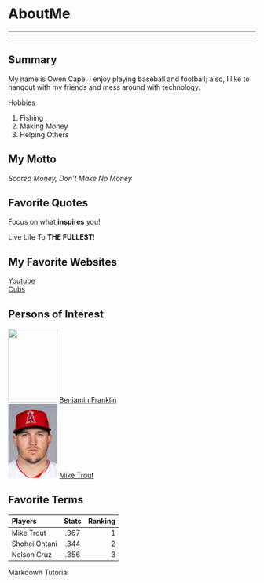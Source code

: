 # AboutMe
---
---
## Summary
[I have a new home]: https://cubs.com/
My name is Owen Cape. I enjoy playing baseball and football; also, I like to hangout with my friends and mess around with technology.

[1]: https://www.ushistory.org/franklin/info/index.htm
[2]: https://www.baseball-reference.com/players/t/troutmi01.shtml

Hobbies
1. Fishing
2. Making Money
3. Helping Others

## My Motto
*Scared Money, Don't Make No Money*

## Favorite Quotes

Focus on what **inspires** you!

Live Life To __THE FULLEST__!

## My Favorite Websites

[Youtube](https://youtube.com)<br>
[Cubs][I have a NEW HOME]

## Persons of Interest


<kbd><img src="https://github.com/owencape/aboutMe/blob/main/img/ben.jpg" height="150px" width="100px"></kbd>
[Benjamin Franklin][1]<br>
<kbd><img src="https://github.com/owencape/aboutMe/blob/main/img/mike.jpg" height="150px" width="100px"></kbd>
[Mike Trout][2]

## Favorite Terms

| Players | Stats | Ranking
|:-|:----:|---:
|Mike Trout| .367 | 1
|Shohei Ohtani| .344 | 2
|Nelson Cruz| .356 | 3


Markdown Tutorial
